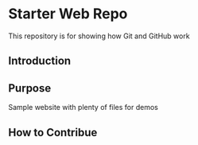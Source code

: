 # Starter Web Repo

This repository is for showing how Git and GitHub work

## Introduction

## Purpose

Sample website with plenty of files for demos

## How to Contribue